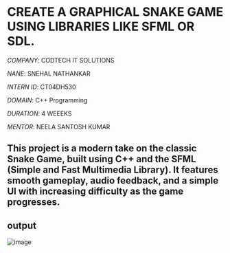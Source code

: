 # CREATE A GRAPHICAL SNAKE GAME USING LIBRARIES LIKE SFML OR SDL.

*COMPANY*: CODTECH IT SOLUTIONS

*NANE*: SNEHAL NATHANKAR

*INTERN ID*: CT04DH530

*DOMAIN*: C++ Programming

*DURATION*: 4 WEEEKS

*MENTOR*: NEELA SANTOSH KUMAR

## This project is a modern take on the classic Snake Game, built using C++ and the SFML (Simple and Fast Multimedia Library). It features smooth gameplay, audio feedback, and a simple UI with increasing difficulty as the game progresses.

## output

![image](https://user-images.githubusercontent.com/19146183/69097899-cf9fa480-0a57-11ea-9974-9af160d741e3.png)
